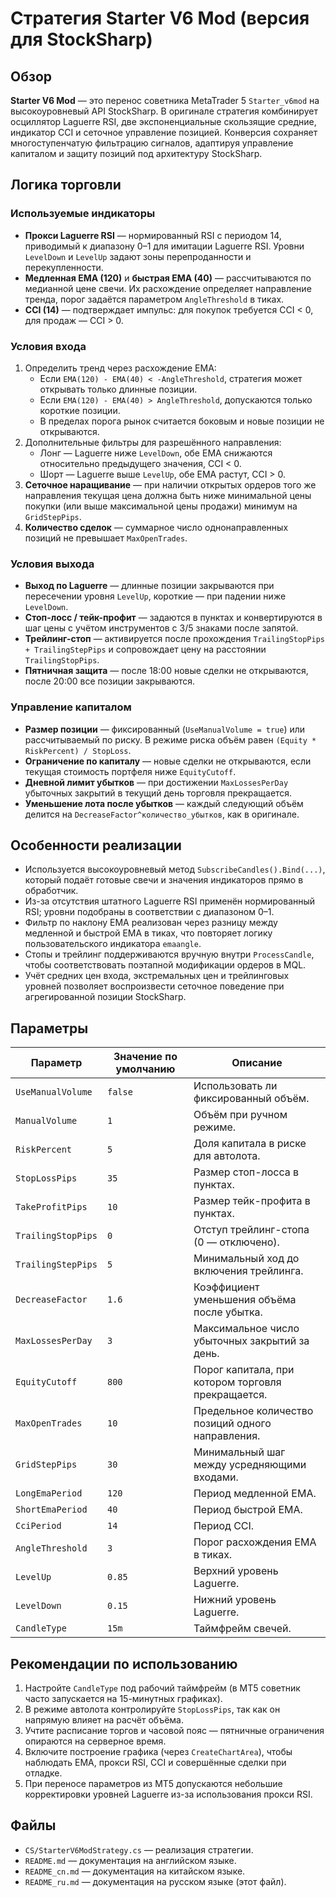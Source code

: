 # Стратегия Starter V6 Mod (версия для StockSharp)

## Обзор

**Starter V6 Mod** — это перенос советника MetaTrader 5 `Starter_v6mod` на высокоуровневый API StockSharp. В оригинале стратегия комбинирует осциллятор Laguerre RSI, две экспоненциальные скользящие средние, индикатор CCI и сеточное управление позицией. Конверсия сохраняет многоступенчатую фильтрацию сигналов, адаптируя управление капиталом и защиту позиций под архитектуру StockSharp.

## Логика торговли

### Используемые индикаторы

* **Прокси Laguerre RSI** — нормированный RSI с периодом 14, приводимый к диапазону 0–1 для имитации Laguerre RSI. Уровни `LevelDown` и `LevelUp` задают зоны перепроданности и перекупленности.
* **Медленная EMA (120)** и **быстрая EMA (40)** — рассчитываются по медианной цене свечи. Их расхождение определяет направление тренда, порог задаётся параметром `AngleThreshold` в тиках.
* **CCI (14)** — подтверждает импульс: для покупок требуется CCI < 0, для продаж — CCI > 0.

### Условия входа

1. Определить тренд через расхождение EMA:
   * Если `EMA(120) - EMA(40) < -AngleThreshold`, стратегия может открывать только длинные позиции.
   * Если `EMA(120) - EMA(40) > AngleThreshold`, допускаются только короткие позиции.
   * В пределах порога рынок считается боковым и новые позиции не открываются.
2. Дополнительные фильтры для разрешённого направления:
   * Лонг — Laguerre ниже `LevelDown`, обе EMA снижаются относительно предыдущего значения, CCI < 0.
   * Шорт — Laguerre выше `LevelUp`, обе EMA растут, CCI > 0.
3. **Сеточное наращивание** — при наличии открытых ордеров того же направления текущая цена должна быть ниже минимальной цены покупки (или выше максимальной цены продажи) минимум на `GridStepPips`.
4. **Количество сделок** — суммарное число однонаправленных позиций не превышает `MaxOpenTrades`.

### Условия выхода

* **Выход по Laguerre** — длинные позиции закрываются при пересечении уровня `LevelUp`, короткие — при падении ниже `LevelDown`.
* **Стоп-лосс / тейк-профит** — задаются в пунктах и конвертируются в шаг цены с учётом инструментов с 3/5 знаками после запятой.
* **Трейлинг-стоп** — активируется после прохождения `TrailingStopPips + TrailingStepPips` и сопровождает цену на расстоянии `TrailingStopPips`.
* **Пятничная защита** — после 18:00 новые сделки не открываются, после 20:00 все позиции закрываются.

### Управление капиталом

* **Размер позиции** — фиксированный (`UseManualVolume = true`) или рассчитываемый по риску. В режиме риска объём равен `(Equity * RiskPercent) / StopLoss`.
* **Ограничение по капиталу** — новые сделки не открываются, если текущая стоимость портфеля ниже `EquityCutoff`.
* **Дневной лимит убытков** — при достижении `MaxLossesPerDay` убыточных закрытий в текущий день торговля прекращается.
* **Уменьшение лота после убытков** — каждый следующий объём делится на `DecreaseFactor^количество_убытков`, как в оригинале.

## Особенности реализации

* Используется высокоуровневый метод `SubscribeCandles().Bind(...)`, который подаёт готовые свечи и значения индикаторов прямо в обработчик.
* Из-за отсутствия штатного Laguerre RSI применён нормированный RSI; уровни подобраны в соответствии с диапазоном 0–1.
* Фильтр по наклону EMA реализован через разницу между медленной и быстрой EMA в тиках, что повторяет логику пользовательского индикатора `emaangle`.
* Стопы и трейлинг поддерживаются вручную внутри `ProcessCandle`, чтобы соответствовать поэтапной модификации ордеров в MQL.
* Учёт средних цен входа, экстремальных цен и трейлинговых уровней позволяет воспроизвести сеточное поведение при агрегированной позиции StockSharp.

## Параметры

| Параметр | Значение по умолчанию | Описание |
| -------- | --------------------- | -------- |
| `UseManualVolume` | `false` | Использовать ли фиксированный объём. |
| `ManualVolume` | `1` | Объём при ручном режиме. |
| `RiskPercent` | `5` | Доля капитала в риске для автолота. |
| `StopLossPips` | `35` | Размер стоп-лосса в пунктах. |
| `TakeProfitPips` | `10` | Размер тейк-профита в пунктах. |
| `TrailingStopPips` | `0` | Отступ трейлинг-стопа (0 — отключено). |
| `TrailingStepPips` | `5` | Минимальный ход до включения трейлинга. |
| `DecreaseFactor` | `1.6` | Коэффициент уменьшения объёма после убытка. |
| `MaxLossesPerDay` | `3` | Максимальное число убыточных закрытий за день. |
| `EquityCutoff` | `800` | Порог капитала, при котором торговля прекращается. |
| `MaxOpenTrades` | `10` | Предельное количество позиций одного направления. |
| `GridStepPips` | `30` | Минимальный шаг между усредняющими входами. |
| `LongEmaPeriod` | `120` | Период медленной EMA. |
| `ShortEmaPeriod` | `40` | Период быстрой EMA. |
| `CciPeriod` | `14` | Период CCI. |
| `AngleThreshold` | `3` | Порог расхождения EMA в тиках. |
| `LevelUp` | `0.85` | Верхний уровень Laguerre. |
| `LevelDown` | `0.15` | Нижний уровень Laguerre. |
| `CandleType` | `15m` | Таймфрейм свечей. |

## Рекомендации по использованию

1. Настройте `CandleType` под рабочий таймфрейм (в MT5 советник часто запускается на 15-минутных графиках).
2. В режиме автолота контролируйте `StopLossPips`, так как он напрямую влияет на расчёт объёма.
3. Учтите расписание торгов и часовой пояс — пятничные ограничения опираются на серверное время.
4. Включите построение графика (через `CreateChartArea`), чтобы наблюдать EMA, прокси RSI, CCI и совершённые сделки при отладке.
5. При переносе параметров из MT5 допускаются небольшие корректировки уровней Laguerre из-за использования прокси RSI.

## Файлы

* `CS/StarterV6ModStrategy.cs` — реализация стратегии.
* `README.md` — документация на английском языке.
* `README_cn.md` — документация на китайском языке.
* `README_ru.md` — документация на русском языке (этот файл).

